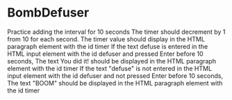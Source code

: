 # BombDefuser
Practice adding the interval for 10 seconds
The timer should decrement by 1 from 10 for each second.
The timer value should display in the HTML paragraph element with the id timer
If the text defuse is entered in the HTML input element with the id defuser and pressed Enter before 10 seconds,
The text You did it! should be displayed in the HTML paragraph element with the id timer
If the text "defuse" is not entered in the HTML input element with the id defuser and not pressed Enter before 10 seconds,
The text "BOOM" should be displayed in the HTML paragraph element with the id timer
